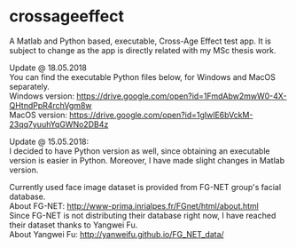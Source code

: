 # crossageeffect
A Matlab and Python based, executable, Cross-Age Effect test app. It is subject to change as the app is directly related with my MSc thesis work. 
  
Update @ 18.05.2018  
You can find the executable Python files below, for Windows and MacOS separately.  
Windows version: https://drive.google.com/open?id=1FmdAbw2mwW0-4X-QHtndPpR4rchVgm8w  
MacOS version: https://drive.google.com/open?id=1gIwlE6bVckM-23qq7yuuhYqGWNo2DB4z  
  
Update @ 15.05.2018:  
I decided to have Python version as well, since obtaining an executable version is easier in Python. Moreover, I have made slight changes in Matlab version.  
  
Currently used face image dataset is provided from FG-NET group's facial database.  
About FG-NET: http://www-prima.inrialpes.fr/FGnet/html/about.html  
Since FG-NET is not distributing their database right now, I have reached their dataset thanks to Yangwei Fu.  
About Yangwei Fu: http://yanweifu.github.io/FG_NET_data/  
